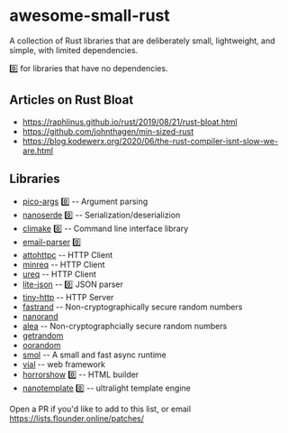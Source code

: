 # awesome-small-rust
A collection of Rust libraries that are deliberately small, lightweight, and simple, with limited dependencies.

0️⃣ for libraries that have no dependencies.

## Articles on Rust Bloat
* https://raphlinus.github.io/rust/2019/08/21/rust-bloat.html
* https://github.com/johnthagen/min-sized-rust 
* https://blog.kodewerx.org/2020/06/the-rust-compiler-isnt-slow-we-are.html

## Libraries
* [pico-args](https://github.com/RazrFalcon/pico-args) 0️⃣ -- Argument parsing
* [nanoserde](https://github.com/not-fl3/nanoserde) 0️⃣ -- Serialization/deserializion
* [climake](https://github.com/rust-cli/climake) 0️⃣ -- Command line interface library
* [email-parser](https://github.com/Mubelotix/email-parser) 0️⃣
* [attohttpc](https://github.com/sbstp/attohttpc) -- HTTP Client
* [minreq](https://github.com/neonmoe/minreq) -- HTTP Client
* [ureq](https://github.com/algesten/ureq) -- HTTP Client
* [lite-json](https://github.com/xlc/lite-json) -- 0️⃣  JSON parser
* [tiny-http](https://github.com/tiny-http/tiny-http) -- HTTP Server
* [fastrand](https://github.com/smol-rs/fastrand) -- Non-cryptographically secure random numbers
* [nanorand](https://github.com/Absolucy/nanorand-rs)
* [alea](https://github.com/al-jshen/alea) -- Non-cryptographcially secure random numbers
* [getrandom](https://github.com/rust-random/getrandom)
* [oorandom](https://crates.io/crates/oorandom)
* [smol](https://github.com/smol-rs/smol) -- A small and fast async runtime
* [vial](https://github.com/xvxx/vial) -- web framework
* [horrorshow](https://github.com/Stebalien/horrorshow-rs) 0️⃣ -- HTML builder
* [nanotemplate](https://git.sr.ht/~jpastuszek/nanotemplate) 0️⃣ -- ultralight template engine

Open a PR if you'd like to add to this list, or email https://lists.flounder.online/patches/
